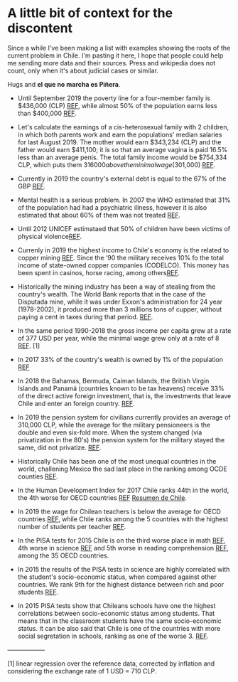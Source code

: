 # A little bit of context for the discontent

Since a while I've been making a list with examples showing the roots of the current problem in Chile. I'm pasting it here, I hope that people could help me sending more data and their sources. Press and wikipedia does not count, only when it's about judicial cases or similar.


Hugs and **el que no marcha es Piñera**.


* Until September 2019 the poverty line for a four-member family is $436,000 (CLP) [REF](http://observatorio.ministeriodesarrollosocial.gob.cl/layout/doc/ipc/Valor_CBA_y_LPs_19.09.pdf), while almost 50% of the population earns less than $400,000 [REF](http://www.fundacionsol.cl/estudios/losverdaderos-salarios-de-chile-2018/).

* Let's calculate the earnings of a cis-heterosexual family with 2 children, in which both parents work and earn the populations' median salaries for last August 2019. The mother would earn $343,234 (CLP) and the father would earn $411,100; it is so that an average vagina is paid  16.5% less than an average penis. The total family income would be $754,334 CLP, which puts them  $316000 above the minimal wage ($301,000) [REF](https://ine.cl/prensa/detalle-prensa/2019/08/13/ingreso-laboral-promedio-mensual-en-chile-fue-de-$573.964-en-2018).

* Currently in 2019 the country's external debt is equal to the 67% of the GBP [REF](https://www.bcentral.cl/deuda-externa).

* Mental health is a serious problem. In 2007 the WHO estimated that 31% of the population had had a psychiatric illness, however it is also estimated that about 60% of them was not treated [REF](https://www.who.int/mental_health/policy/country/chile/en/).

* Until 2012 UNICEF estimataed that 50% of children have been victims of physical violence[REF](https://unicef.cl/web/tabla-5-indicadores-para-la-dimension-proteccion/).

* Currenly in 2019 the highest income to Chile's economy is the related to copper mining [REF](https://en.wikipedia.org/wiki/Economy_of_Chile#/media/File:Tree_map_export_2009_Chile.jpeg). Since the ’90 the military receives 10% fo the total income of state-owned copper companies (CODELCO). This money has been spent in casinos, horse racing, among others[REF](https://es.wikipedia.org/wiki/Milicogate).

* Historically the mining industry has been a way of stealing from the country's wealth. The World Bank reports that in the case of the Disputada mine, while it was under Exxon's administration for 24 year (1978-2002), it produced more than 3 millions tons of cupper, without paying a cent in taxes during that period. [REF](https://siteresources.worldbank.org/INTOGMC/Resources/336099-1156955107170/miningroyaltiespublication.pdf).

* In the same period 1990-2018 the gross income per capita grew at a rate of 377 USD per year, while the minimal wage grew only at a rate of 8 [REF](https://data.worldbank.org/country/chile). [1]

* In 2017 33% of the country's wealth is owned by 1% of the population [REF](http://www.fundacionsol.cl/2017/07/banco-central-quintil-mas-rico-concentra-72-la-riqueza-chile/)

* In 2018 the Bahamas, Bermuda, Caiman Islands, the British Virgin Islands and Panamá (countries known to be tax heavens) receive 33% of the direct active foreign investment, that is, the investments that leave Chile and enter an foreign country. [REF](https://si3.bcentral.cl/estadisticas/Principal1/Estudios/SE/BDP/IED.html).

* In 2019 the pension system for civilians currently provides an average of 310,000 CLP, while the average for the military pensioneers is the double and even six-fold more. When the system changed (via privatization in the 80's) the pension system for the military stayed the same, did not privatize. [REF](http://www.fundacionsol.cl/estudios/pensiones-por-la-fuerza-2019/).

* Historically Chile has been one of the most unequal countries in the world, challening Mexico the sad last place in the ranking among OCDE counties [REF](https://data.oecd.org/chart/5Ivh).

* In the Human Development Index for 2017 Chile ranks 44th in the world, the 4th worse for OECD countries [REF](http://hdr.undp.org/en/data) [Resumen de Chile](http://hdr.undp.org/en/countries/profiles/CHL).

* In 2019 the wage for Chilean teachers is below the average for OECD countries [REF](https://data.oecd.org/teachers/teachers-salaries.htm), while Chile ranks among the 5 countries with the highest number of students per teacher [REF](https://data.oecd.org/chart/5IGj).

* In the PISA tests for 2015 Chile is on the third worse place in math [REF](https://data.oecd.org/chart/5IGk), 4th worse in science  [REF](https://data.oecd.org/chart/5IGm) and 5th worse in reading comprehension [REF](https://data.oecd.org/chart/5IKW), among the 35 OECD countries.

* In 2015 the results of the PISA tests in science are highly correlated with the student's socio-economic status, when compared against other countries. We rank 9th for the highest distance between rich and poor students [REF](http://gpseducation.oecd.org/CountryProfile?primaryCountry=CHL&treshold=10&topic=PI).

* In 2015 PISA tests show that Chileans schools have one the highest correlations between socio-economic status among students. That means that in the classroom students have the same socio-economic status. It can be also said that Chile is one of the countries with more social segretation in schools, ranking as one of the worse 3. [REF](http://gpseducation.oecd.org/CountryProfile?primaryCountry=CHL&treshold=10&topic=PI).

——————

[1] linear regression over the reference data, corrected by inflation and considering the exchange rate of 1 USD = 710 CLP.
